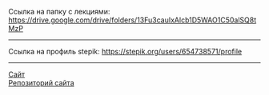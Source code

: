 Ссылка на папку с лекциями:
https://drive.google.com/drive/folders/13Fu3cauIxAlcb1D5WAO1C50alSQ8tMzP
____
Ссылка на профиль stepik:
https://stepik.org/users/654738571/profile
____
[Сайт](https://marina-tri.github.io/marina-trifonova-ib-site/main.html)<br>
[Репозиторий сайта](https://github.com/Marina-Tri//marina-trifonova-ib-site)

